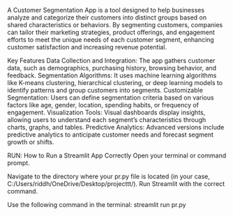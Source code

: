 A Customer Segmentation App is a tool designed to help businesses analyze and categorize their customers into distinct groups based on shared characteristics or behaviors. By segmenting customers, companies can tailor their marketing strategies, product offerings, and engagement efforts to meet the unique needs of each customer segment, enhancing customer satisfaction and increasing revenue potential.

Key Features
Data Collection and Integration: The app gathers customer data, such as demographics, purchasing history, browsing behavior, and feedback.
Segmentation Algorithms: It uses machine learning algorithms like K-means clustering, hierarchical clustering, or deep learning models to identify patterns and group customers into segments.
Customizable Segmentation: Users can define segmentation criteria based on various factors like age, gender, location, spending habits, or frequency of engagement.
Visualization Tools: Visual dashboards display insights, allowing users to understand each segment’s characteristics through charts, graphs, and tables.
Predictive Analytics: Advanced versions include predictive analytics to anticipate customer needs and forecast segment growth or shifts.

RUN:
How to Run a Streamlit App Correctly
Open your terminal or command prompt.

Navigate to the directory where your pr.py file is located (in your case, C:/Users/riddh/OneDrive/Desktop/projecttt/).
Run Streamlit with the correct command.

Use the following command in the terminal:
streamlit run pr.py
